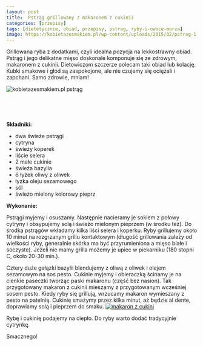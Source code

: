 ```yaml
---
layout: post
title:  Pstrąg grillowany z makaronem z cukinii
categories: [przepisy]
tags: [dietetycznie, obiad, przepisy, pstrag, ryby-i-owoce-morza]
image: https://kobietazesmakiem.pl/wp-content/uploads/2015/02/pstrag-1.jpg
---
```

Grillowana ryba z dodatkami, czyli idealna pozycja na lekkostrawny obiad. Pstrąg i jego delikatne mięso doskonale komponuje się ze zdrowym, makaronem z cukinii. Dietowiczom szczerze polecam taki obiad lub kolację. Kubki smakowe i głód są zaspokojone, ale nie czujemy się ociężali i zapchani. Samo zdrowie, mniam!

![kobietazesmakiem.pl pstrąg](https://kobietazesmakiem.pl/wp-content/uploads/2015/02/pstrag-1-300x200.jpg)

 

 


**Składniki:**
* dwa świeże pstrągi
* cytryna
* świeży koperek
* liście selera
* 2 małe cukinie
* świeża bazylia
* 6 łyżek oliwy z oliwek
* łyżka oleju sezamowego
* sól
* świeżo mielony kolorowy pieprz


**Wykonanie:**

Pstrągi myjemy i osuszamy. Następnie nacieramy je sokiem z połowy cytryny i obsypujemy solą i świeżo mielonym pieprzem (w środku też). Do środka pstrągów wkładamy kilka liści selera i koperku. Ryby grillujemy około 10 minut na rozgrzanym grillu kontaktowym (długość grillowania zależy od wielkości ryby, generalnie skórka ma być przyrumieniona a mięso białe i soczyste). Jeżeli nie mamy grilla możemy je upiec w piekarniku (180 stopni C, około 20-30 min.).

Cztery duże gałązki bazylii blendujemy z oliwą z oliwek i olejem sezamowym na sos pesto. Cukinie myjemy i obieraczką ścinamy je na cienkie paseczki tworząc paski makaronu (część bez nasion). Tak przygotowany makaron z cukinii mieszamy z przygotowanym wcześniej sosem pesto. Kiedy ryby się grillują, wrzucamy makaron wymieszany z pesto na patelnię. Cukinię smażymy przez kilka minut, aż będzie al dente, doprawiamy solą i pieprzem do smaku.
[![makaron z cukini](http://kobieta-ze-smakiem.pl/wp-content/uploads/2015/02/makaron-z-cukini-300x222.jpg)](http://kobieta-ze-smakiem.pl/wp-content/uploads/2015/02/makaron-z-cukini.jpg)


Rybę i cukinię podajemy na ciepło. Do ryby warto dodać tradycyjnie cytrynkę.

Smacznego!

 
    